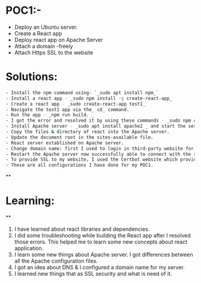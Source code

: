 
# POC1:-

- Deploy an Ubuntu server.
- Create a React app 
- Deploy react app on Apache Server
- Attach a domain -freely
- Attach Https SSL to the website

# Solutions:
```sh
- Install the npm command using- `_sudo apt install npm_`
- Install a react app - _sudo npm install -g create-react-app_
- Create a react app - _sudo create-react-app test1_
- Navigate the test1 app via the_ cd_ command.
- Run the app - _npm run build. _
- I got the error and resolved it by using these commands - _sudo npm cache clean -f  _ _sudo npm install -g n_   _sudo n stable_.
- Install Apache server - _sudo apt install apache2 _ and start the services of Apache.
- Copy the files & directory of react into the Apache server.
- Update the document root in the sites-available file.
- React server established on Apache server.
- Change domain name: first I used to login in third-party website for domain registration then I updated that domain in the Apache configuration file where I used the server name as my domain name and server alias also as the domain name then I gave the directory root. 
- Restart the Apache server now successfully able to connect with the react web app via domain name.
- To provide SSL to my website, I used the Certbot website which provides commands for the Apache server to install the certificate: I followed the document and run commands to install the SSL certificate & after that, SSL lay on my react server.
- These are all configurations I have done for my POC1.
```
**
# Learning:
**
1. I have learned about react libraries and dependencies.
2. I did some troubleshooting while building the React app after I resolved those errors. This helped me to learn some new concepts about react application.
3. I learn some new things about Apache server. I got differences between all the Apache configuration files. 
4. I got an idea about DNS & I configured a domain name for my server.
5. I learned new things that as SSL security and what is need of it.
